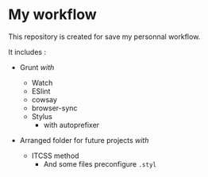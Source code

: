 # My workflow

This repository is created for save my personnal workflow.

It includes :

- Grunt *with*
	- Watch
	- ESlint
	- cowsay
	- browser-sync
	- Stylus
		- with autoprefixer 


- Arranged folder for future projects *with*
	- ITCSS method
		- And some files preconfigure ```.styl```